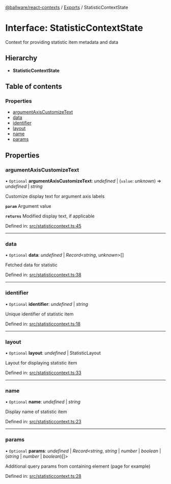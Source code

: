 [@ballware/react-contexts](../README.md) / [Exports](../modules.md) / StatisticContextState

# Interface: StatisticContextState

Context for providing statistic item metadata and data

## Hierarchy

* **StatisticContextState**

## Table of contents

### Properties

- [argumentAxisCustomizeText](statisticcontextstate.md#argumentaxiscustomizetext)
- [data](statisticcontextstate.md#data)
- [identifier](statisticcontextstate.md#identifier)
- [layout](statisticcontextstate.md#layout)
- [name](statisticcontextstate.md#name)
- [params](statisticcontextstate.md#params)

## Properties

### argumentAxisCustomizeText

• `Optional` **argumentAxisCustomizeText**: *undefined* \| (`value`: *unknown*) => *undefined* \| *string*

Customize display text for argument axis labels

**`param`** Argument value

**`returns`** Modified display text, if applicable

Defined in: [src/statisticcontext.ts:45](https://github.com/frankball/ballware-react-contexts/blob/85afb6f/src/statisticcontext.ts#L45)

___

### data

• `Optional` **data**: *undefined* \| *Record*<*string*, *unknown*\>[]

Fetched data for statistic

Defined in: [src/statisticcontext.ts:38](https://github.com/frankball/ballware-react-contexts/blob/85afb6f/src/statisticcontext.ts#L38)

___

### identifier

• `Optional` **identifier**: *undefined* \| *string*

Unique identifier of statistic item

Defined in: [src/statisticcontext.ts:18](https://github.com/frankball/ballware-react-contexts/blob/85afb6f/src/statisticcontext.ts#L18)

___

### layout

• `Optional` **layout**: *undefined* \| StatisticLayout

Layout for displaying statistic item

Defined in: [src/statisticcontext.ts:33](https://github.com/frankball/ballware-react-contexts/blob/85afb6f/src/statisticcontext.ts#L33)

___

### name

• `Optional` **name**: *undefined* \| *string*

Display name of statistic item

Defined in: [src/statisticcontext.ts:23](https://github.com/frankball/ballware-react-contexts/blob/85afb6f/src/statisticcontext.ts#L23)

___

### params

• `Optional` **params**: *undefined* \| *Record*<*string*, *string* \| *number* \| *boolean* \| (*string* \| *number* \| *boolean*)[]\>

Additional query params from containing element (page for example)

Defined in: [src/statisticcontext.ts:28](https://github.com/frankball/ballware-react-contexts/blob/85afb6f/src/statisticcontext.ts#L28)
